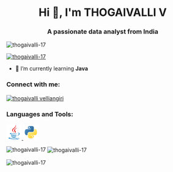 <h1 align="center">Hi 👋, I'm THOGAIVALLI V</h1>
<h3 align="center">A passionate data analyst from India</h3>

<p align="left"> <img src="https://komarev.com/ghpvc/?username=thogaivalli-17&label=Profile%20views&color=0e75b6&style=flat" alt="thogaivalli-17" /> </p>

<p align="left"> <a href="https://github.com/ryo-ma/github-profile-trophy"><img src="https://github-profile-trophy.vercel.app/?username=thogaivalli-17" alt="thogaivalli-17" /></a> </p>

- 🌱 I’m currently learning **Java**

<h3 align="left">Connect with me:</h3>
<p align="left">
<a href="https://linkedin.com/in/thogaivalli velliangiri" target="blank"><img align="center" src="https://raw.githubusercontent.com/rahuldkjain/github-profile-readme-generator/master/src/images/icons/Social/linked-in-alt.svg" alt="thogaivalli velliangiri" height="30" width="40" /></a>
</p>

<h3 align="left">Languages and Tools:</h3>
<p align="left"> <a href="https://www.java.com" target="_blank" rel="noreferrer"> <img src="https://raw.githubusercontent.com/devicons/devicon/master/icons/java/java-original.svg" alt="java" width="40" height="40"/> </a> <a href="https://www.python.org" target="_blank" rel="noreferrer"> <img src="https://raw.githubusercontent.com/devicons/devicon/master/icons/python/python-original.svg" alt="python" width="40" height="40"/> </a> </p>

<p><img align="left" src="https://github-readme-stats.vercel.app/api/top-langs?username=thogaivalli-17&show_icons=true&locale=en&layout=compact" alt="thogaivalli-17" /></p>

<p>&nbsp;<img align="center" src="https://github-readme-stats.vercel.app/api?username=thogaivalli-17&show_icons=true&locale=en" alt="thogaivalli-17" /></p>

<p><img align="center" src="https://github-readme-streak-stats.herokuapp.com/?user=thogaivalli-17&" alt="thogaivalli-17" /></p>
